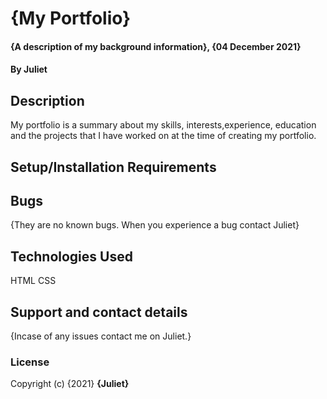 # {My Portfolio}
#### {A description of my background information}, {04 December 2021}
#### By **Juliet**
## Description
My portfolio is a summary about my skills, interests,experience, education and the projects that I have worked on at the time of creating my portfolio.
## Setup/Installation Requirements
## Bugs
{They are no known bugs. When you experience a bug contact Juliet}
## Technologies Used
HTML 
CSS
## Support and contact details
{Incase of any issues contact me on Juliet.}
### License
Copyright (c) {2021} **{Juliet}**
  
